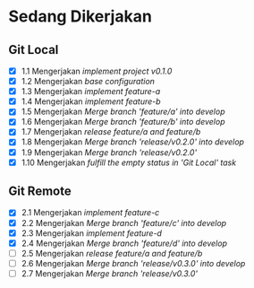 # Sedang Dikerjakan

## Git Local

- [x] 1.1 Mengerjakan _implement project v0.1.0_
- [x] 1.2 Mengerjakan _base configuration_
- [x] 1.3 Mengerjakan _implement feature-a_
- [x] 1.4 Mengerjakan _implement feature-b_
- [x] 1.5 Mengerjakan _Merge branch 'feature/a' into develop_
- [x] 1.6 Mengerjakan _Merge branch 'feature/b' into develop_
- [x] 1.7 Mengerjakan _release feature/a and feature/b_
- [x] 1.8 Mengerjakan _Merge branch 'release/v0.2.0' into develop_
- [x] 1.9 Mengerjakan _Merge branch 'release/v0.2.0'_
- [x] 1.10 Mengerjakan _fulfill the empty status in 'Git Local' task_

## Git Remote

- [x] 2.1 Mengerjakan _implement feature-c_
- [x] 2.2 Mengerjakan _Merge branch 'feature/c' into develop_
- [x] 2.3 Mengerjakan _implement feature-d_
- [x] 2.4 Mengerjakan _Merge branch 'feature/d' into develop_
- [ ] 2.5 Mengerjakan _release feature/a and feature/b_
- [ ] 2.6 Mengerjakan _Merge branch 'release/v0.3.0' into develop_
- [ ] 2.7 Mengerjakan _Merge branch 'release/v0.3.0'_
